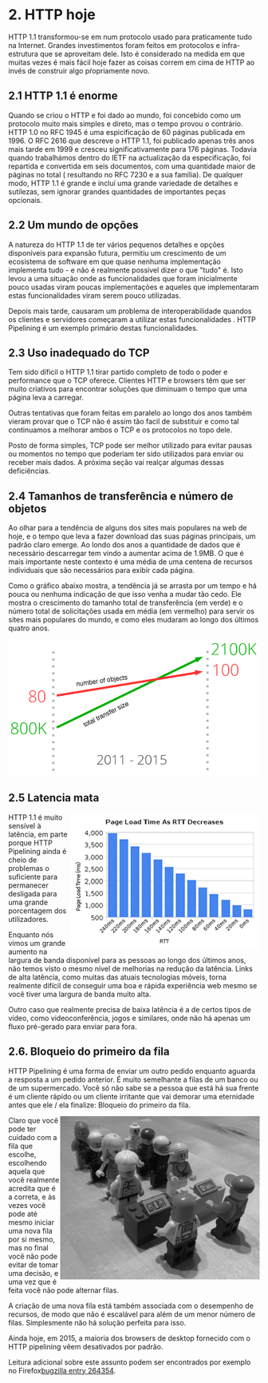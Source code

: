 # 2. HTTP hoje

HTTP 1.1 transformou-se em num protocolo usado para praticamente tudo na Internet. Grandes investimentos foram feitos em protocolos e infra-estrutura que se aproveitam dele. Isto é considerado na medida em que muitas vezes é mais fácil hoje fazer as coisas correm em cima de HTTP ao invés de construir algo pŕopriamente novo.


## 2.1 HTTP 1.1 é enorme

Quando se criou o HTTP e foi dado ao mundo, foi concebido como um protocolo muito mais simples e direto, mas o tempo provou o contrário. HTTP 1.0 no RFC 1945 é uma espicificação 
de 60 páginas publicada em 1996. O RFC 2616 que descreve o HTTP 1.1, foi publicado apenas três anos mais tarde em 1999 e cresceu significativamente para 176 páginas. Todavia quando trabalhámos dentro do IETF na actualização da especificação, foi repartida e convertida em seis documentos, com uma quantidade maior de páginas no total ( resultando no RFC 7230 e a sua família). De qualquer modo, HTTP 1.1 é grande e incluí uma grande variedade de detalhes e sutilezas, sem ignorar grandes quantidades de importantes peças opcionais. 

## 2.2 Um mundo de opções

A natureza do HTTP 1.1 de ter vários pequenos detalhes e opções disponíveis para expansão futura, permitiu um crescimento de um ecosistema de software em que quase nenhuma implementação implementa tudo - e não é realmente possivel dizer o que "tudo" é. Isto levou a uma situação onde as funcionalidades que foram inicialmente pouco usadas viram poucas implementações e aqueles que implementaram estas funcionalidades viram serem pouco utilizadas.

Depois mais tarde, causaram um problema de interoperabilidade quandos os clientes e servidores começaram a utilizar estas funcionalidades . HTTP Pipelining é um exemplo primário destas funcionalidades.

## 2.3 Uso inadequado do TCP

Tem sido díficil o HTTP 1.1 tirar partido completo de todo o poder e performance que o TCP oferece. Clientes HTTP e browsers têm que ser muito criativos para encontrar soluções que diminuam o tempo que uma página leva a carregar.

Outras tentativas que foram feitas em paralelo ao longo dos anos também vieram provar que o TCP não é assim tão facil de substituir e como tal continuamos a melhorar ambos o TCP e os protocolos no topo dele. 

Posto de forma simples, TCP pode ser melhor utilizado para evitar pausas ou momentos no tempo que poderiam ter sido utilizados para enviar ou receber mais dados. A próxima seção vai realçar algumas dessas deficiências.


## 2.4 Tamanhos de transferência e número de objetos

Ao olhar para a tendência de alguns dos sites mais populares na web de hoje, e o tempo que leva a fazer download das suas páginas principais, um padrão claro emerge. Ao londo dos anos a quantidade de dados que é necessário descarregar tem vindo a aumentar acima de 1.9MB. O que é mais importante neste contexto é uma média de uma centena de recursos individuais que são necessários para exibir cada página.


Como o gráfico abaixo mostra, a tendência já se arrasta por um tempo e há pouca ou nenhuma indicação de que isso venha a mudar tão cedo. Ele mostra o crescimento do tamanho total de transferência (em verde) e o número total de solicitações usada em média (em vermelho) para servir os sites mais populares do mundo, e como eles mudaram ao longo dos últimos quatro anos.

![transfer size growth](https://raw.githubusercontent.com/bagder/http2-explained/master/images/transfer-size-growth.png)

## 2.5 Latencia mata

<img style="float: right;" src="https://raw.githubusercontent.com/bagder/http2-explained/master/images/page-load-time-rtt-decreases.png" />

HTTP 1.1 é muito sensível à latência, em parte porque HTTP Pipelining ainda é cheio de problemas o suficiente para permanecer desligada para uma grande porcentagem dos utilizadores.

Enquanto nós vimos um grande aumento na largura de banda disponível para as pessoas ao longo dos últimos anos, não temos visto o mesmo nível de melhorias na redução da latência. Links de alta latência, como muitas das atuais tecnologias móveis, torna realmente difícil de conseguir uma boa e rápida experiência web mesmo se você tiver uma largura de banda muito alta.

Outro caso que realmente precisa de baixa latência é a de certos tipos de vídeo, como videoconferência, jogos e similares, onde não há apenas um fluxo pré-gerado para enviar para fora.

## 2.6. Bloqueio do primeiro da fila

HTTP Pipelining é uma forma de enviar um outro pedido enquanto aguarda a resposta a um pedido anterior. É muito semelhante a filas de um banco ou de um supermercado. Você só não sabe se a pessoa que está há sua frente é um cliente rápido ou um cliente irritante que vai demorar uma eternidade antes que ele / ela finalize: Bloqueio do primeiro da fila.

<img style="float: right;" src="https://raw.githubusercontent.com/bagder/http2-explained/master/images/head-of-line-blocking.jpg" />

Claro que você pode ter cuidado com a fila que escolhe, escolhendo aquela que você realmente acredita que é a correta, e às vezes você pode até mesmo iniciar uma nova fila por si mesmo, mas no final você não pode evitar de tomar uma decisão, e uma vez que é feita você não pode alternar filas.

A criação de uma nova fila está também associada com o desempenho de recursos, de modo que não é escalável para além de um menor número de filas. Simplesmente não há solução perfeita para isso.

Ainda hoje, em 2015, a maioria dos browsers de desktop fornecido com o HTTP pipelining vêem desativados por padrão.

Leitura adicional sobre este assunto podem ser encontrados por exemplo no Firefox[bugzilla entry 264354](https://bugzilla.mozilla.org/show_bug.cgi?id=264354).
